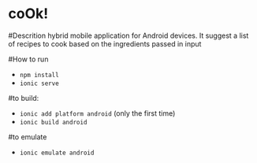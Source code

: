 coOk!
=====

#Descrition
hybrid mobile application for Android devices. It suggest a list of recipes to cook based on the ingredients passed in input

#How to run

- `npm install`
- `ionic serve`

#to build:

- `ionic add platform android` (only the first time)
- `ionic build android`

#to emulate

- `ionic emulate android`